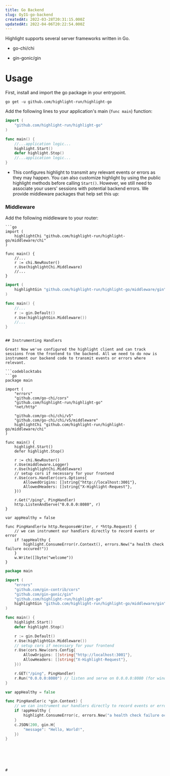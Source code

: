 ```yaml
---
title: Go Backend
slug: OyIG-go-backend
createdAt: 2022-03-28T20:31:15.000Z
updatedAt: 2022-04-06T20:22:54.000Z
---
```


Highlight supports several server frameworks written in Go.

*   go-chi/chi

*   gin-gonic/gin

# Usage

First, install and import the go package in your entrypoint.

```shell
go get -u github.com/highlight-run/highlight-go
```

Add the following lines to your application's main (`func main`) function:

```go
import (
	"github.com/highlight-run/highlight-go"
)

func main() {
	//...application logic...
	highlight.Start()
	defer highlight.Stop()
	//...application logic...
}

```

*   This configures highlight to transmit any relevant events or errors as they may happen. You can also customize highlight by using the public highlight methods before calling `Start()`. However, we still need to associate your users' sessions with potential backend errors. We provide middleware packages that help set this up:

### Middleware

Add the following middleware to your router:

```codeblocktabs
```go
import (
	highlightChi "github.com/highlight-run/highlight-go/middleware/chi"
)

func main() {
	//...
	r := chi.NewRouter()
	r.Use(highlightChi.Middleware)
	//...
}

```

```go
import (
	highlightGin "github.com/highlight-run/highlight-go/middleware/gin"
)

func main() {
	//...
	r := gin.Default()
	r.Use(highlightGin.Middleware())
	//...
}

```
```

## Instrumenting Handlers

Great! Now we've configured the highlight client and can track sessions from the frontend to the backend. All we need to do now is instrument our backend code to transmit events or errors where relevant.

```codeblocktabs
```go
package main

import (
	"errors"
	"github.com/go-chi/cors"
	"github.com/highlight-run/highlight-go"
	"net/http"

	"github.com/go-chi/chi/v5"
	"github.com/go-chi/chi/v5/middleware"
	highlightChi "github.com/highlight-run/highlight-go/middleware/chi"
)

func main() {
	highlight.Start()
	defer highlight.Stop()

	r := chi.NewRouter()
	r.Use(middleware.Logger)
	r.Use(highlightChi.Middleware)
	// setup cors if necessary for your frontend
	r.Use(cors.Handler(cors.Options{
		AllowedOrigins: []string{"http://localhost:3001"},
		AllowedHeaders: []string{"X-Highlight-Request"},
	}))

	r.Get("/ping", PingHandler)
	http.ListenAndServe("0.0.0.0:8080", r)
}

var appHealthy = false

func PingHandler(w http.ResponseWriter, r *http.Request) {
	// we can instrument our handlers directly to record events or error
	if !appHealthy {
		highlight.ConsumeError(r.Context(), errors.New("a health check failure occured!"))
	}
	w.Write([]byte("welcome"))
}

```

```go
package main

import (
	"errors"
	"github.com/gin-contrib/cors"
	"github.com/gin-gonic/gin"
	"github.com/highlight-run/highlight-go"
	highlightGin "github.com/highlight-run/highlight-go/middleware/gin"
)

func main() {
	highlight.Start()
	defer highlight.Stop()

	r := gin.Default()
	r.Use(highlightGin.Middleware())
	// setup cors if necessary for your frontend
	r.Use(cors.New(cors.Config{
		AllowOrigins: []string{"http://localhost:3001"},
		AllowHeaders: []string{"X-Highlight-Request"},
	}))

	r.GET("/ping", PingHandler)
	r.Run("0.0.0.0:8080") // listen and serve on 0.0.0.0:8080 (for windows "localhost:8080")
}

var appHealthy = false

func PingHandler(c *gin.Context) {
	// we can instrument our handlers directly to record events or error
	if !appHealthy {
		highlight.ConsumeError(c, errors.New("a health check failure occured!"))
	}
	c.JSON(200, gin.H{
		"message": "Hello, World!",
	})
}

```
```





#
